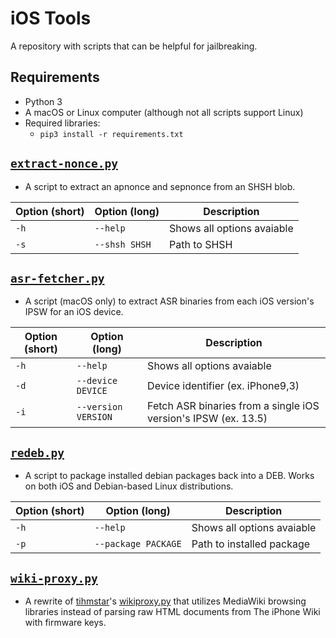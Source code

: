 # iOS Tools
A repository with scripts that can be helpful for jailbreaking.

## Requirements
- Python 3
- A macOS or Linux computer (although not all scripts support Linux)
- Required libraries:
    - `pip3 install -r requirements.txt`

## [`extract-nonce.py`](https://github.com/marijuanARM/ios-tools/blob/master/extract-nonce.py)
- A script to extract an apnonce and sepnonce from an SHSH blob.

| Option (short) | Option (long) | Description |
|----------------|---------------|-------------|
| `-h` | `--help` | Shows all options avaiable |
| `-s` | `--shsh SHSH` | Path to SHSH |

## [`asr-fetcher.py`](https://github.com/marijuanARM/ios-tools/blob/master/asr-fetcher.py)
- A script (macOS only) to extract ASR binaries from each iOS version's IPSW for an iOS device.

| Option (short) | Option (long) | Description |
|----------------|---------------|-------------|
| `-h` | `--help` | Shows all options avaiable |
| `-d` | `--device DEVICE` | Device identifier (ex. iPhone9,3) |
| `-i` | `--version VERSION` | Fetch ASR binaries from a single iOS version's IPSW (ex. 13.5) |

## [`redeb.py`](https://github.com/marijuanARM/ios-tools/blob/master/redeb.py)
- A script to package installed debian packages back into a DEB. Works on both iOS and Debian-based Linux distributions.

| Option (short) | Option (long) | Description |
|----------------|---------------|-------------|
| `-h` | `--help` | Shows all options avaiable |
| `-p` | `--package PACKAGE` | Path to installed package |

## [`wiki-proxy.py`](https://github.com/marijuanARM/ios-tools/blob/master/wiki-proxy.py)
- A rewrite of [tihmstar](https://twitter.com/tihmstar)'s [wikiproxy.py](https://github.com/tihmstar/libipatcher/blob/master/wikiproxy.py) that utilizes MediaWiki browsing libraries instead of parsing raw HTML documents from The iPhone Wiki with firmware keys.